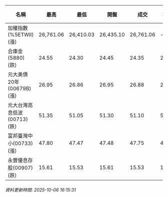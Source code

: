 | 名稱 | 最高 | 最低 | 開盤 | 成交 | 均價 | 成交金額(億) | 昨收 | 漲跌幅 | 漲跌 | 總量 | 昨量 | 振幅 |
| -------- | -------- | -------- | -------- |-------- | -------- | -------- |-------- |-------- |-------- | -------- | -------- |-------- |
|加權指數(%5ETWII) (漲)|26,761.06|26,410.03|26,435.10|26,761.06|-|4,645.29|26,378.39|1.45%|382.67|7,721,274|0|1.33%|
|合庫金(5880) (跌)|24.55|24.30|24.45|24.35|24.36|1.71|24.45|0.41%|0.10|7,035|6,558|1.02%|
|元大美債20年(00679B) (漲)|26.95|26.86|26.95|26.88|26.91|6.97|26.82|0.22%|0.06|25,917|26,355|0.34%|
|元大台灣高息低波(00713) (跌)|51.35|51.05|51.30|51.10|51.11|5.34|51.30|0.39%|0.20|10,440|9,645|0.58%|
|富邦臺灣中小(00733) (漲)|47.80|47.47|47.48|47.75|47.64|0.535|47.48|0.57%|0.27|1,124|1,550|0.70%|
|永豐優息存股(00907) (跌)|15.61|15.53|15.61|15.53|15.54|0.145|15.61|0.51%|0.08|935|1,119|0.51%|
###### 資料更新時間: 2025-10-06 16:15:31